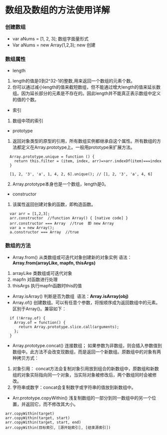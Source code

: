 # 数组及数组的方法使用详解

### 创建数组
- var aNums = [1, 2, 3]; 数组字面量形式
- Var aNums = new Array(1,2,3); new 创建

### 数组属性
- length 
 1. length的值是0到2^32-1的整数,用来返回一个数组的元素个数。
 2. 你可以通过减小length的值来截短数组，但不能通过增大length的值来延长数组。因为延长部分的元素是不存在的。因此length并不能真正表示数组中定义的值的个数。
- 索引
 1. 数组中项的索引
- prototype
 1. 返回对象类型的原型的引用，所有数组实例都继承自这个属性。所有数组的方法都定义在Array.prototype上。一般用prototype来扩展方法。
```
  Array.prototype.unique = function () {
    return this.filter = (item, index, arr)=>arr.indexOf(item)===index
  }

  [1, 2, '3', 'a', 1, 4, 2, 6].unique(); // [1, 2, '3', 'a', 4, 6]
```
 2. Array.prototype本身也是一个数组，length是0。
- constructor
 1. 该属性返回创建对象的函数，即构造函数。
```
  var arr = [1,2,3];
  arr.constructor  //function Array() { [native code] }
  arr.constructor === Array  //true  即 new Array
  var a = new Array();
  a.constructor === Array  //true
```
### 数组的方法
- Array.from() 从类数组或可迭代对象创建新的对象实例 语法：**Array.from(arrayLike, mapfn, thisArgs)**
 1. arrayLike 类数组或可迭代对象
 2. mapfn 对函数进行处理
 3. thisArgs 执行mapfn函数时this的值
- Array.isArray() 判断是否为数组  语法：**Array.isArray(obj)**
- Array.of() 创建数组。可以有任意个参数，将按顺序成为返回数组中的元素。区别于Array()。兼容如下：
 ```
   if (!Array.of) {
     Array.of = function() {
       return Array.prototype.slice.call(arguments);
     };
   }
 ```
- Array.prototype.concat() 连接数组； 如果参数为非数组，则会插入参数值到数组中。此方法不会改变现数组，而是返回一个新数组。原数组中的对象有两种拷贝方式：
 1. 对象引用： concat方法会复制对象引用放到组合的新数组中，原数组和新数组的对象实际指向同一个对象，当实际对象被修改后，两个数组同时会被修改。
 2. 字符串或数字：concat会复制数字或字符串的值放到新数组中。

- Arr.prototype.copyWithin() 浅复制数组的一部分到同一数组中的另一个位置，并返回它，而不修改其大小。
```
arr.copyWithin(target)
arr.copyWithin(target, start)
arr.copyWithin(target, start, end)
arr.copyWithin(目标索引, [源开始索引], [结束源索引])
```
